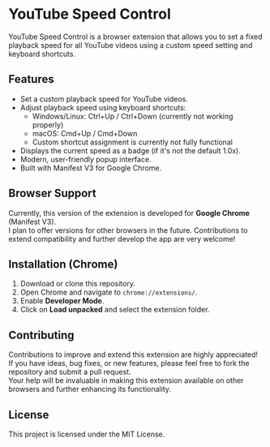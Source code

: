# YouTube Speed Control

YouTube Speed Control is a browser extension that allows you to set a fixed playback speed for all YouTube videos using a custom speed setting and keyboard shortcuts.

## Features

- Set a custom playback speed for YouTube videos.
- Adjust playback speed using keyboard shortcuts:
  - Windows/Linux: Ctrl+Up / Ctrl+Down (currently not working properly)
  - macOS: Cmd+Up / Cmd+Down 
  - Custom shortcut assignment is currently not fully functional
- Displays the current speed as a badge (if it's not the default 1.0x).
- Modern, user-friendly popup interface.
- Built with Manifest V3 for Google Chrome.

## Browser Support

Currently, this version of the extension is developed for **Google Chrome** (Manifest V3).  
I plan to offer versions for other browsers in the future. Contributions to extend compatibility and further develop the app are very welcome!

## Installation (Chrome)

1. Download or clone this repository.
2. Open Chrome and navigate to `chrome://extensions/`.
3. Enable **Developer Mode**.
4. Click on **Load unpacked** and select the extension folder.

## Contributing

Contributions to improve and extend this extension are highly appreciated!  
If you have ideas, bug fixes, or new features, please feel free to fork the repository and submit a pull request.  
Your help will be invaluable in making this extension available on other browsers and further enhancing its functionality.

## License

This project is licensed under the MIT License.
